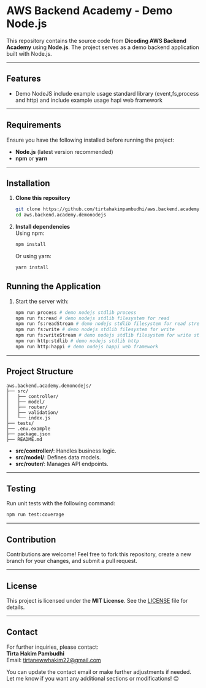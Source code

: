 # AWS Backend Academy - Demo Node.js

This repository contains the source code from **Dicoding AWS Backend Academy** using **Node.js**. The project serves as a demo backend application built with Node.js.

---

## Features

- Demo NodeJS include example usage standard library (event,fs,process and http) and include example usage hapi web framework
---

## Requirements

Ensure you have the following installed before running the project:

- **Node.js** (latest version recommended)
- **npm** or **yarn**
---

## Installation

1. **Clone this repository**
   ```bash
   git clone https://github.com/tirtahakimpambudhi/aws.backend.academy.demonodejs.git
   cd aws.backend.academy.demonodejs
   ```

2. **Install dependencies**  
   Using npm:
   ```bash
   npm install
   ```
   Or using yarn:
   ```bash
   yarn install
   ```

## Running the Application

1. Start the server with:
   ```bash
   npm run process # demo nodejs stdlib process
   npm run fs:read # demo nodejs stdlib filesystem for read
   npm run fs:readStream # demo nodejs stdlib filesystem for read stream
   npm run fs:write # demo nodejs stdlib filesystem for write
   npm run fs:writeStream # demo nodejs stdlib filesystem for write stream
   npm run http:stdlib # demo nodejs stdlib http 
   npm run http:happi # demo nodejs happi web framework
   ```
---

## Project Structure

```plaintext
aws.backend.academy.demonodejs/
├── src/
│   ├── controller/
│   ├── model/
│   ├── router/
│   ├── validation/
│   └── index.js
├── tests/
├── .env.example
├── package.json
├── README.md
```

- **src/controller/**: Handles business logic.
- **src/model/**: Defines data models.
- **src/router/**: Manages API endpoints.

---

## Testing

Run unit tests with the following command:
```bash
npm run test:coverage
```

---

## Contribution

Contributions are welcome! Feel free to fork this repository, create a new branch for your changes, and submit a pull request.

---

## License

This project is licensed under the **MIT License**. See the [LICENSE](LICENSE.md) file for details.

---

## Contact

For further inquiries, please contact:  
**Tirta Hakim Pambudhi**  
Email: [tirtanewwhakim22@gmail.com](mailto:tirtanewwhakim22@gmail.com)

You can update the contact email or make further adjustments if needed. Let me know if you want any additional sections or modifications! 😊
